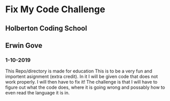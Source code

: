 # Fix My Code Challenge
## Holberton Coding School
## Erwin Gove
### 1-10-2019

This Repo/directory is made for education
This is to be a very fun and importent asignment (extra credit).
In it I will be given code that does not work properly.
I will then have to fix it! The challenge is that I will have
to figure out what the code does, where it is going wrong and
possably how to even read the language it is in.